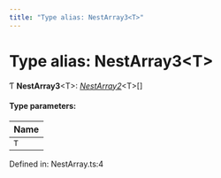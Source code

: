 ```yaml
---
title: "Type alias: NestArray3<T>"
---
```


# Type alias: NestArray3<T\>

Ƭ **NestArray3**<T\>: [*NestArray2*](nestarray2.md)<T\>[]

#### Type parameters:

Name |
:------ |
`T` |

Defined in: NestArray.ts:4
